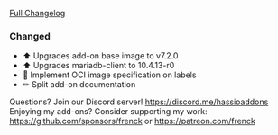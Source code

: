 [Full Changelog][changelog]

### Changed

- ⬆ Upgrades add-on base image to v7.2.0
- ⬆ Upgrades mariadb-client to 10.4.13-r0
- 🔨 Implement OCI image specification on labels
- ✏ Split add-on documentation

[changelog]: https://github.com/hassio-addons/addon-traccar/compare/v0.7.3...v0.7.4

Questions? Join our Discord server! https://discord.me/hassioaddons
Enjoying my add-ons? Consider supporting my work:
https://github.com/sponsors/frenck or https://patreon.com/frenck